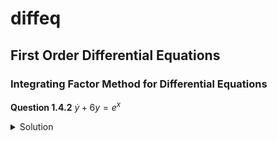 # diffeq

## First Order Differential Equations

### Integrating Factor Method for Differential Equations

__Question 1.4.2__  $\dot{y} + 6y = e^{x}$
<details>
  <summary>Solution</summary>
</details>
